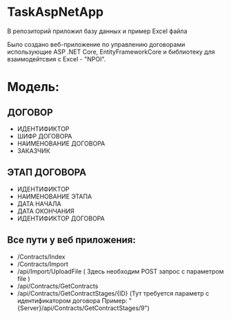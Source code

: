 # TaskAspNetApp

В репозиторий приложил базу данных и пример Excel файла


Было создано веб-приложение по управлению договорами использующие ASP .NET Core, EntityFrameworkCore и библиотеку для взаимодейтсвия с Excel - "NPOI".

# Модель:

## ДОГОВОР
- ИДЕНТИФИКТОР 
- ШИФР ДОГОВОРА
- НАИМЕНОВАНИЕ ДОГОВОРА
- ЗАКАЗЧИК


## ЭТАП ДОГОВОРА
- ИДЕНТИФИКТОР
- НАИМЕНОВАНИЕ ЭТАПА
- ДАТА НАЧАЛА
- ДАТА ОКОНЧАНИЯ
- ИДЕНТИФИКТОР ДОГОВОРА

## Все пути у веб приложения:
- /Contracts/Index
- /Contracts/Import
- /api/Import/UploadFile ( Здесь необходим POST запрос с параметром file )
- /api/Contracts/GetContracts
- /api/Contracts/GetContractStages/{ID} (Тут требуется параметр с идентификатором договора Пример: "{Server}/api/Contracts/GetContractStages/9")
